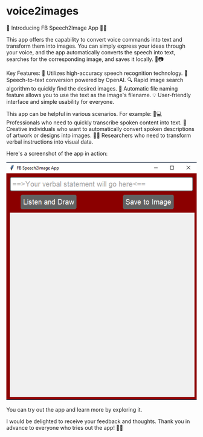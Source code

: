 # voice2images


📢 Introducing FB Speech2Image App 🚀🎉

This app offers the capability to convert voice commands into text and transform them into images. You can simply express your ideas through your voice, and the app automatically converts the speech into text, searches for the corresponding image, and saves it locally. 💬📷

Key Features:
🎤 Utilizes high-accuracy speech recognition technology.
📜 Speech-to-text conversion powered by OpenAI.
🔍 Rapid image search algorithm to quickly find the desired images.
💾 Automatic file naming feature allows you to use the text as the image's filename.
💡 User-friendly interface and simple usability for everyone.

This app can be helpful in various scenarios. For example:
👩💻 Professionals who need to quickly transcribe spoken content into text.
🎨 Creative individuals who want to automatically convert spoken descriptions of artwork or designs into images.
👨🔬 Researchers who need to transform verbal instructions into visual data.

Here's a screenshot of the app in action:


<img src=234235.png>


You can try out the app and learn more by exploring it.

I would be delighted to receive your feedback and thoughts. Thank you in advance to everyone who tries out the app! 🙏🚀